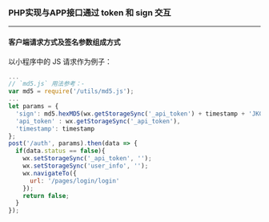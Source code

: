 ### PHP实现与APP接口通过 token 和 sign 交互
---
#### 客户端请求方式及签名参数组成方式

以小程序中的 JS 请求作为例子：

```javascript
...
// `md5.js` 用法参考：- 
var md5 = require('/utils/md5.js'); 
...
let params = {
  'sign': md5.hexMD5(wx.getStorageSync('_api_token') + timestamp + 'JKG').toUpperCase(),
  'api_token' : wx.getStorageSync('_api_token'),
  'timestamp': timestamp
};
post('/auth', params).then(data => {
  if(data.status == false){
    wx.setStorageSync('_api_token', '');
    wx.setStorageSync('user_info', '');
    wx.navigateTo({
      url: '/pages/login/login'
    });
    return false;
  }
});
```
